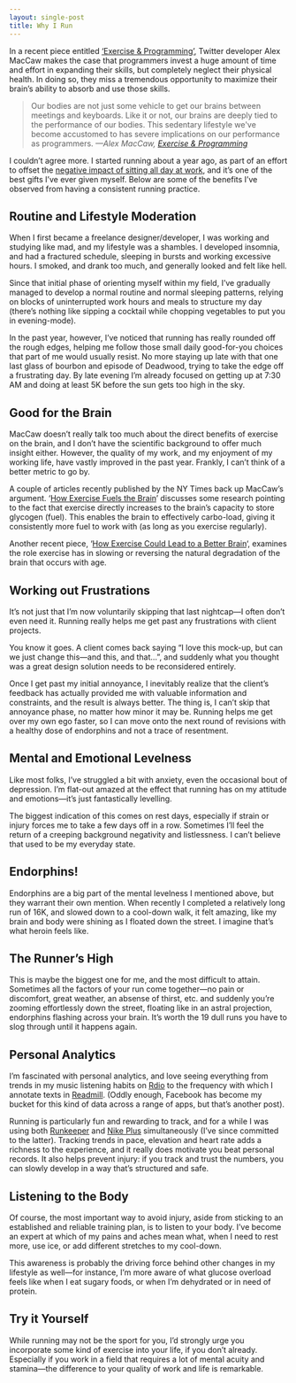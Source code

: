 ```yaml
---
layout: single-post
title: Why I Run
---
```


In a recent piece entitled [‘Exercise & Programming’](http://blog.alexmaccaw.com/exercise), Twitter developer Alex MacCaw makes the case that programmers invest a huge amount of time and effort in expanding their skills, but completely neglect their physical health. In doing so, they miss a tremendous opportunity to maximize their brain’s ability to absorb and use those skills.

>Our bodies are not just some vehicle to get our brains between meetings and keyboards. Like it or not, our brains are deeply tied to the performance of our bodies. This sedentary lifestyle we've become accustomed to has severe implications on our performance as programmers. <cite>—Alex MacCaw, <a href="http://blog.alexmaccaw.com/exercise" title="Exercise &amp; Programming">Exercise &amp; Programming</a></cite>

I couldn’t agree more. I started running about a year ago, as part of an effort to offset the [negative impact of sitting all day at work](http://www.nytimes.com/2011/04/17/magazine/mag-17sitting-t.html), and it’s one of the best gifts I’ve ever given myself. Below are some of the benefits I’ve observed from having a consistent running practice.

## Routine and Lifestyle Moderation

When I first became a freelance designer/developer, I was working and studying like mad, and my lifestyle was a shambles. I developed insomnia, and had a fractured schedule, sleeping in bursts and working excessive hours. I smoked, and drank too much, and generally looked and felt like hell.

Since that initial phase of orienting myself within my field, I’ve gradually managed to develop a normal routine and normal sleeping patterns, relying on blocks of uninterrupted work hours and meals to structure my day (there’s nothing like sipping a cocktail while chopping vegetables to put you in evening-mode).

In the past year, however, I’ve noticed that running has really rounded off the rough edges, helping me follow those small daily good-for-you choices that part of me would usually resist. No more staying up late with that one last glass of bourbon and episode of Deadwood, trying to take the edge off a frustrating day. By late evening I’m already focused on getting up at 7:30 AM and doing at least 5K before the sun gets too high in the sky.

## Good for the Brain

MacCaw doesn’t really talk too much about the direct benefits of exercise on the brain, and I don’t have the scientific background to offer much insight either. However, the quality of my work, and my enjoyment of my working life, have vastly improved in the past year. Frankly, I can’t think of a better metric to go by.

A couple of articles recently published by the NY Times back up MacCaw’s argument. ‘[How Exercise Fuels the Brain](http://well.blogs.nytimes.com/2012/02/22/how-exercise-fuels-the-brain/)’ discusses some research pointing to the fact that exercise directly increases to the brain’s capacity to store glycogen (fuel). This enables the brain to effectively carbo-load, giving it consistently more fuel to work with (as long as you exercise regularly).

Another recent piece, ‘[How Exercise Could Lead to a Better Brain](http://www.nytimes.com/2012/04/22/magazine/how-exercise-could-lead-to-a-better-brain.html?_r=1&pagewanted=all)‘, examines the role exercise has in slowing or reversing the natural degradation of the brain that occurs with age.

## Working out Frustrations

It’s not just that I’m now voluntarily skipping that last nightcap—I often don’t even need it. Running really helps me get past any frustrations with client projects.

You know it goes. A client comes back saying “I love this mock-up, but can we just change this—and this, and that…”, and suddenly what you thought was a great design solution needs to be reconsidered entirely.

Once I get past my initial annoyance, I inevitably realize that the client’s feedback has actually provided me with valuable information and constraints, and the result is always better. The thing is, I can’t skip that annoyance phase, no matter how minor it may be. Running helps me get over my own ego faster, so I can move onto the next round of revisions with a healthy dose of endorphins and not a trace of resentment.

## Mental and Emotional Levelness

Like most folks, I’ve struggled a bit with anxiety, even the occasional bout of depression. I’m flat-out amazed at the effect that running has on my attitude and emotions—it’s just fantastically levelling.

The biggest indication of this comes on rest days, especially if strain or injury forces me to take a few days off in a row. Sometimes I’ll feel the return of a creeping background negativity and listlessness. I can’t believe that used to be my everyday state.

## Endorphins!

Endorphins are a big part of the mental levelness I mentioned above, but they warrant their own mention. When recently I completed a relatively long run of 16K, and slowed down to a cool-down walk, it felt amazing, like my brain and body were shining as I floated down the street. I imagine that’s what heroin feels like.

## The Runner’s High

This is maybe the biggest one for me, and the most difficult to attain. Sometimes all the factors of your run come together—no pain or discomfort, great weather, an absense of thirst, etc. and suddenly you’re zooming effortlessly down the street, floating like in an astral projection, endorphins flashing across your brain. It’s worth the 19 dull runs you have to slog through until it happens again.

## Personal Analytics

I’m fascinated with personal analytics, and love seeing everything from trends in my music listening habits on [Rdio](http://rdio.com) to the frequency with which I annotate texts in [Readmill](http://readmill.comj). (Oddly enough, Facebook has become my bucket for this kind of data across a range of apps, but that’s another post).

Running is particularly fun and rewarding to track, and for a while I was using both [Runkeeper](http://runkeeper.com) and [Nike Plus](http://nikeplus) simultaneously (I’ve since committed to the latter). Tracking trends in pace, elevation and heart rate adds a richness to the experience, and it really does motivate you beat personal records. It also helps prevent injury: if you track and trust the numbers, you can slowly develop in a way that’s structured and safe.

## Listening to the Body

Of course, the most important way to avoid injury, aside from sticking to an established and reliable training plan, is to listen to your body. I’ve become an expert at which of my pains and aches mean what, when I need to rest more, use ice, or add different stretches to my cool-down.

This awareness is probably the driving force behind other changes in my lifestyle as well—for instance, I’m more aware of what glucose overload feels like when I eat sugary foods, or when I’m dehydrated or in need of protein. 

## Try it Yourself

While running may not be the sport for you, I’d strongly urge you incorporate some kind of exercise into your life, if you don’t already. Especially if you work in a field that requires a lot of mental acuity and stamina—the difference to your quality of work and life is remarkable.
